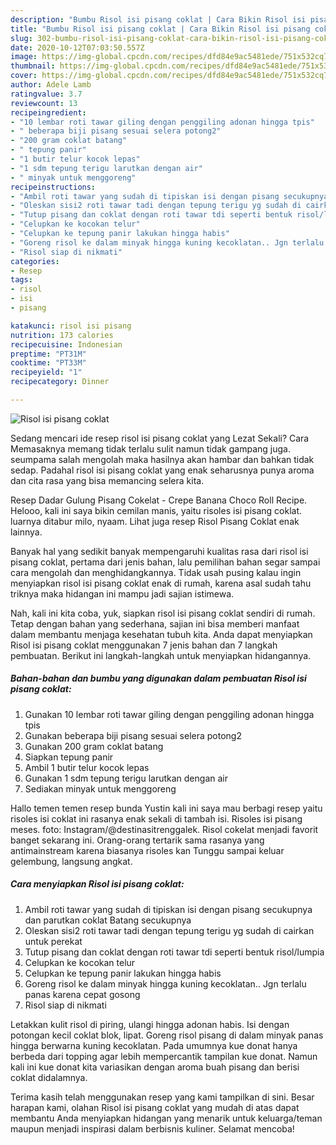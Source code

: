 ```yaml
---
description: "Bumbu Risol isi pisang coklat | Cara Bikin Risol isi pisang coklat Yang Mudah Dan Praktis"
title: "Bumbu Risol isi pisang coklat | Cara Bikin Risol isi pisang coklat Yang Mudah Dan Praktis"
slug: 302-bumbu-risol-isi-pisang-coklat-cara-bikin-risol-isi-pisang-coklat-yang-mudah-dan-praktis
date: 2020-10-12T07:03:50.557Z
image: https://img-global.cpcdn.com/recipes/dfd84e9ac5481ede/751x532cq70/risol-isi-pisang-coklat-foto-resep-utama.jpg
thumbnail: https://img-global.cpcdn.com/recipes/dfd84e9ac5481ede/751x532cq70/risol-isi-pisang-coklat-foto-resep-utama.jpg
cover: https://img-global.cpcdn.com/recipes/dfd84e9ac5481ede/751x532cq70/risol-isi-pisang-coklat-foto-resep-utama.jpg
author: Adele Lamb
ratingvalue: 3.7
reviewcount: 13
recipeingredient:
- "10 lembar roti tawar giling dengan penggiling adonan hingga tpis"
- " beberapa biji pisang sesuai selera potong2"
- "200 gram coklat batang"
- " tepung panir"
- "1 butir telur kocok lepas"
- "1 sdm tepung terigu larutkan dengan air"
- " minyak untuk menggoreng"
recipeinstructions:
- "Ambil roti tawar yang sudah di tipiskan isi dengan pisang secukupnya dan parutkan coklat Batang secukupnya"
- "Oleskan sisi2 roti tawar tadi dengan tepung terigu yg sudah di cairkan untuk perekat"
- "Tutup pisang dan coklat dengan roti tawar tdi seperti bentuk risol/lumpia"
- "Celupkan ke kocokan telur"
- "Celupkan ke tepung panir lakukan hingga habis"
- "Goreng risol ke dalam minyak hingga kuning kecoklatan.. Jgn terlalu panas karena cepat gosong"
- "Risol siap di nikmati"
categories:
- Resep
tags:
- risol
- isi
- pisang

katakunci: risol isi pisang 
nutrition: 173 calories
recipecuisine: Indonesian
preptime: "PT31M"
cooktime: "PT33M"
recipeyield: "1"
recipecategory: Dinner

---
```



![Risol isi pisang coklat](https://img-global.cpcdn.com/recipes/dfd84e9ac5481ede/751x532cq70/risol-isi-pisang-coklat-foto-resep-utama.jpg)

Sedang mencari ide resep risol isi pisang coklat yang Lezat Sekali? Cara Memasaknya memang tidak terlalu sulit namun tidak gampang juga. seumpama salah mengolah maka hasilnya akan hambar dan bahkan tidak sedap. Padahal risol isi pisang coklat yang enak seharusnya punya aroma dan cita rasa yang bisa memancing selera kita.

Resep Dadar Gulung Pisang Cokelat - Crepe Banana Choco Roll Recipe. Helooo, kali ini saya bikin cemilan manis, yaitu risoles isi pisang coklat. luarnya ditabur milo, nyaam. Lihat juga resep Risol Pisang Coklat enak lainnya.

Banyak hal yang sedikit banyak mempengaruhi kualitas rasa dari risol isi pisang coklat, pertama dari jenis bahan, lalu pemilihan bahan segar sampai cara mengolah dan menghidangkannya. Tidak usah pusing kalau ingin menyiapkan risol isi pisang coklat enak di rumah, karena asal sudah tahu triknya maka hidangan ini mampu jadi sajian istimewa.


Nah, kali ini kita coba, yuk, siapkan risol isi pisang coklat sendiri di rumah. Tetap dengan bahan yang sederhana, sajian ini bisa memberi manfaat dalam membantu menjaga kesehatan tubuh kita. Anda dapat menyiapkan Risol isi pisang coklat menggunakan 7 jenis bahan dan 7 langkah pembuatan. Berikut ini langkah-langkah untuk menyiapkan hidangannya.

<!--inarticleads1-->

##### Bahan-bahan dan bumbu yang digunakan dalam pembuatan Risol isi pisang coklat:

1. Gunakan 10 lembar roti tawar giling dengan penggiling adonan hingga tpis
1. Gunakan  beberapa biji pisang sesuai selera potong2
1. Gunakan 200 gram coklat batang
1. Siapkan  tepung panir
1. Ambil 1 butir telur kocok lepas
1. Gunakan 1 sdm tepung terigu larutkan dengan air
1. Sediakan  minyak untuk menggoreng


Hallo temen temen resep bunda Yustin kali ini saya mau berbagi resep yaitu risoles isi coklat ini rasanya enak sekali di tambah isi. Risoles isi pisang meses. foto: Instagram/@destinasitrenggalek. Risol cokelat menjadi favorit banget sekarang ini. Orang-orang tertarik sama rasanya yang antimainstream karena biasanya risoles kan Tunggu sampai keluar gelembung, langsung angkat. 

<!--inarticleads2-->

##### Cara menyiapkan Risol isi pisang coklat:

1. Ambil roti tawar yang sudah di tipiskan isi dengan pisang secukupnya dan parutkan coklat Batang secukupnya
1. Oleskan sisi2 roti tawar tadi dengan tepung terigu yg sudah di cairkan untuk perekat
1. Tutup pisang dan coklat dengan roti tawar tdi seperti bentuk risol/lumpia
1. Celupkan ke kocokan telur
1. Celupkan ke tepung panir lakukan hingga habis
1. Goreng risol ke dalam minyak hingga kuning kecoklatan.. Jgn terlalu panas karena cepat gosong
1. Risol siap di nikmati


Letakkan kulit risol di piring, ulangi hingga adonan habis. Isi dengan potongan kecil coklat blok, lipat. Goreng risol pisang di dalam minyak panas hingga berwarna kuning kecoklatan. Pada umumnya kue donat hanya berbeda dari topping agar lebih mempercantik tampilan kue donat. Namun kali ini kue donat kita variasikan dengan aroma buah pisang dan berisi coklat didalamnya. 

Terima kasih telah menggunakan resep yang kami tampilkan di sini. Besar harapan kami, olahan Risol isi pisang coklat yang mudah di atas dapat membantu Anda menyiapkan hidangan yang menarik untuk keluarga/teman maupun menjadi inspirasi dalam berbisnis kuliner. Selamat mencoba!
